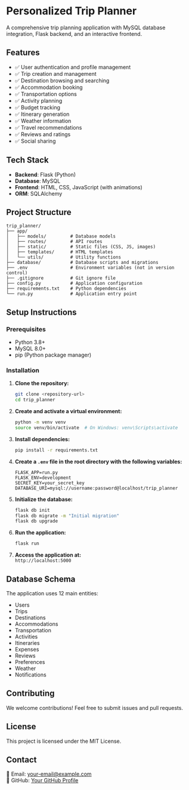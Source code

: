 # **Personalized Trip Planner**  

A comprehensive trip planning application with MySQL database integration, Flask backend, and an interactive frontend.

## **Features**  

- ✅ User authentication and profile management  
- ✅ Trip creation and management  
- ✅ Destination browsing and searching  
- ✅ Accommodation booking  
- ✅ Transportation options  
- ✅ Activity planning  
- ✅ Budget tracking  
- ✅ Itinerary generation  
- ✅ Weather information  
- ✅ Travel recommendations  
- ✅ Reviews and ratings  
- ✅ Social sharing  

## **Tech Stack**  

- **Backend**: Flask (Python)  
- **Database**: MySQL  
- **Frontend**: HTML, CSS, JavaScript (with animations)  
- **ORM**: SQLAlchemy  

## **Project Structure**  

```
trip_planner/
├── app/
│   ├── models/         # Database models
│   ├── routes/         # API routes
│   ├── static/         # Static files (CSS, JS, images)
│   ├── templates/      # HTML templates
│   └── utils/          # Utility functions
├── database/           # Database scripts and migrations
├── .env                # Environment variables (not in version control)
├── .gitignore          # Git ignore file
├── config.py           # Application configuration
├── requirements.txt    # Python dependencies
└── run.py              # Application entry point
```

## **Setup Instructions**  

### **Prerequisites**  

- Python 3.8+  
- MySQL 8.0+  
- pip (Python package manager)  

### **Installation**  

1. **Clone the repository:**  
   ```sh
   git clone <repository-url>
   cd trip_planner
   ```

2. **Create and activate a virtual environment:**  
   ```sh
   python -m venv venv
   source venv/bin/activate  # On Windows: venv\Scripts\activate
   ```

3. **Install dependencies:**  
   ```sh
   pip install -r requirements.txt
   ```

4. **Create a `.env` file in the root directory with the following variables:**  
   ```
   FLASK_APP=run.py
   FLASK_ENV=development
   SECRET_KEY=your_secret_key
   DATABASE_URI=mysql://username:password@localhost/trip_planner
   ```

5. **Initialize the database:**  
   ```sh
   flask db init
   flask db migrate -m "Initial migration"
   flask db upgrade
   ```

6. **Run the application:**  
   ```sh
   flask run
   ```

7. **Access the application at:**  
   `http://localhost:5000`  

## **Database Schema**  

The application uses 12 main entities:
- Users  
- Trips  
- Destinations  
- Accommodations  
- Transportation  
- Activities  
- Itineraries  
- Expenses  
- Reviews  
- Preferences  
- Weather  
- Notifications  

## **Contributing**  

We welcome contributions! Feel free to submit issues and pull requests.  

## **License**  

This project is licensed under the MIT License.  

## **Contact**  

📧 Email: your-email@example.com  
🔗 GitHub: [Your GitHub Profile](https://github.com/var-13)  


